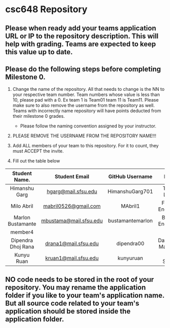 # csc648 Repository

## Please when ready add your teams application URL or IP to the repository description. This will help with grading. Teams are expected to keep this value up to date.

## Please do the following steps before completing Milestone 0.
1. Change the name of the repository. All that needs to change is the NN to your respective team number. Team numbers whose value is less than 10, please pad with a 0. Ex team 1 is Team01 team 11 is Team11. Please make sure to also remove the username from the repository as well. Teams with incorrectly name repository will have points deducted from their milestone 0 grades.
      - Please follow the naming convention assigned by your instructor.

1. PLEASE REMOVE THE USERNAME FROM THE REPOSITORY NAME!!!

2. Add ALL members of your team to this repository. For it to count, they must ACCEPT the invite.

3. Fill out the table below


| Student Name.           | Student Email        | GitHub Username | Role             |
|    :---:                |     :---:            |     :---:       |   :---:          |
| Himanshu Garg           | hgarg@mail.sfsu.edu  | HimanshuGarg701 | Team Lead        |
| Milo Abril              |  mabril0526@gmail.com|     MAbril1     | Front-End Lead   |
| Marlon Bustamante       |mbustama@mail.sfsu.edu|bustamantemarlon | Back-End Lead    |
| member4                 |                      |                 |                  |
| Dipendra Dhoj Rana      | drana1@mail.sfsu.edu | dipendra00      | Database Manager |
| Kunyu Ruan              | kruan1@mail.sfsu.edu | kunyuruan       | Full Stack       |

## NO code needs to be stored in the root of your repository. You may rename the application folder if you like to your team's application name. But all source code related to your team's application should be stored inside the application folder.
